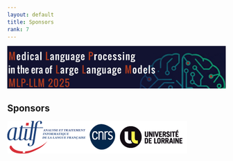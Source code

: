 ```yaml
---
layout: default
title: Sponsors
rank: 7
---
```

![](assets/img/border.png)
## Sponsors


![](assets/img/Logo_ATILF-CNRS-UL.png)
